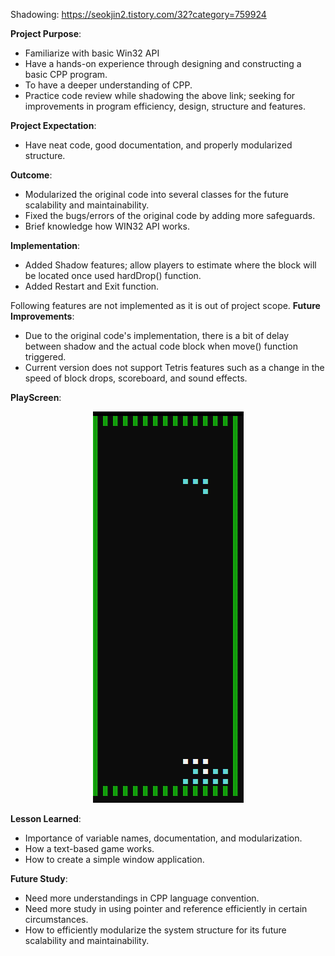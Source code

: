 Shadowing: https://seokjin2.tistory.com/32?category=759924

__Project Purpose__:
  * Familiarize with basic Win32 API
  * Have a hands-on experience through designing and constructing a basic CPP program.
  * To have a deeper understanding of CPP.
  * Practice code review while shadowing the above link; seeking for improvements in program efficiency, design, structure and features.
  
__Project Expectation__:
  * Have neat code, good documentation, and properly modularized structure.
  
__Outcome__:
  * Modularized the original code into several classes for the future scalability and maintainability.
  * Fixed the bugs/errors of the original code by adding more safeguards.
  * Brief knowledge how WIN32 API works.
  
__Implementation__:
  * Added Shadow features; allow players to estimate where the block will be located once used hardDrop() function.
  * Added Restart and Exit function.

Following features are not implemented as it is out of project scope.
__Future Improvements__:
  * Due to the original code's implementation, there is a bit of delay between shadow and the actual code block when move() function triggered.
  * Current version does not support Tetris features such as a change in the speed of block drops, scoreboard, and sound effects.

__PlayScreen__:
<p align="center">
  <img src=/images/gamePlay.PNG />
</p>


__Lesson Learned__:
* Importance of variable names, documentation, and modularization.
* How a text-based game works.
* How to create a simple window application.

__Future Study__:
* Need more understandings in CPP language convention.
* Need more study in using pointer and reference efficiently in certain circumstances.
* How to efficiently modularize the system structure for its future scalability and maintainability.

